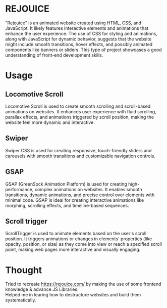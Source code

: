 # REJOUICE

"Rejouice" is an animated website created using HTML, CSS, and JavaScript. It likely features interactive elements and animations that enhance the user experience. The use of CSS for styling and animations, along with JavaScript for dynamic behavior, suggests that the website might include smooth transitions, hover effects, and possibly animated components like banners or sliders. This type of project showcases a good understanding of front-end development skills.

# Usage

## Locomotive Scroll
Locomotive Scroll is used to create smooth scrolling and scroll-based animations on websites. It enhances user experience with fluid scrolling, parallax effects, and animations triggered by scroll position, making the website feel more dynamic and interactive.

## Swiper
Swiper CSS is used for creating responsive, touch-friendly sliders and carousels with smooth transitions and customizable navigation controls.

## GSAP
GSAP (GreenSock Animation Platform) is used for creating high-performance, complex animations on websites. It enables smooth transitions, dynamic animations, and precise control over elements with minimal code. GSAP is ideal for creating interactive animations like morphing, scrolling effects, and timeline-based sequences.

## Scroll trigger
ScrollTrigger is used to animate elements based on the user's scroll position. It triggers animations or changes in elements' properties (like opacity, position, or size) as they come into view or reach a specified scroll point, making web pages more interactive and visually engaging.

# Thought

Tried to recreate https://rejouice.com/ by making the use of some frontend knowledge & advance JS Libraries. <br>
Helped me in learing how to destructure websites and build them systematically.

